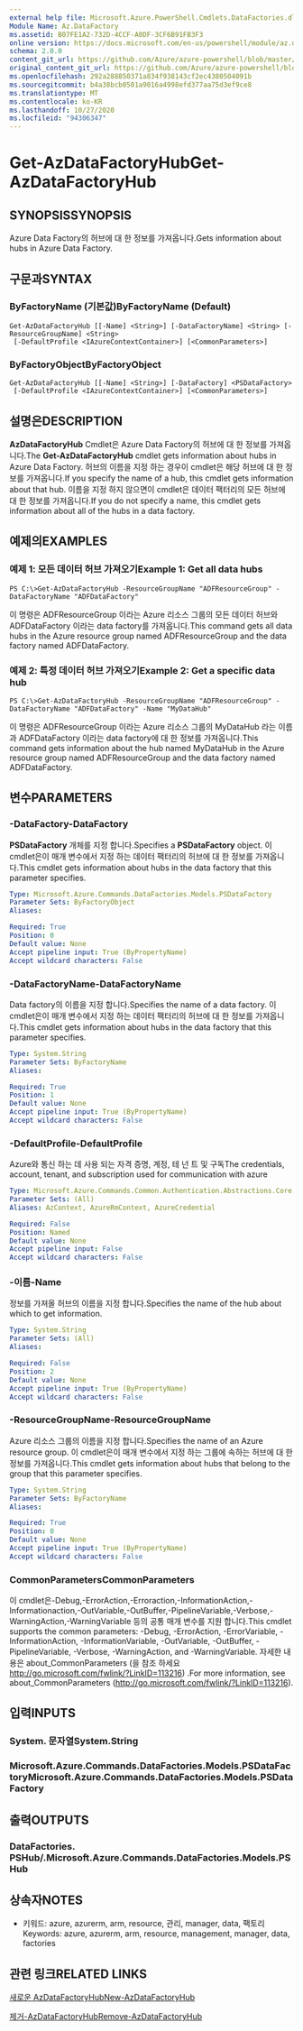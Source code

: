 ```yaml
---
external help file: Microsoft.Azure.PowerShell.Cmdlets.DataFactories.dll-Help.xml
Module Name: Az.DataFactory
ms.assetid: B07FE1A2-732D-4CCF-A0DF-3CF6B91FB3F3
online version: https://docs.microsoft.com/en-us/powershell/module/az.datafactory/get-azdatafactoryhub
schema: 2.0.0
content_git_url: https://github.com/Azure/azure-powershell/blob/master/src/DataFactory/DataFactoryV2/help/Get-AzDataFactoryHub.md
original_content_git_url: https://github.com/Azure/azure-powershell/blob/master/src/DataFactory/DataFactoryV2/help/Get-AzDataFactoryHub.md
ms.openlocfilehash: 292a288850371a834f938143cf2ec4380504091b
ms.sourcegitcommit: b4a38bcb0501a9016a4998efd377aa75d3ef9ce8
ms.translationtype: MT
ms.contentlocale: ko-KR
ms.lasthandoff: 10/27/2020
ms.locfileid: "94306347"
---
```

# <span data-ttu-id="258cc-101">Get-AzDataFactoryHub</span><span class="sxs-lookup"><span data-stu-id="258cc-101">Get-AzDataFactoryHub</span></span>

## <span data-ttu-id="258cc-102">SYNOPSIS</span><span class="sxs-lookup"><span data-stu-id="258cc-102">SYNOPSIS</span></span>
<span data-ttu-id="258cc-103">Azure Data Factory의 허브에 대 한 정보를 가져옵니다.</span><span class="sxs-lookup"><span data-stu-id="258cc-103">Gets information about hubs in Azure Data Factory.</span></span>

## <span data-ttu-id="258cc-104">구문과</span><span class="sxs-lookup"><span data-stu-id="258cc-104">SYNTAX</span></span>

### <span data-ttu-id="258cc-105">ByFactoryName (기본값)</span><span class="sxs-lookup"><span data-stu-id="258cc-105">ByFactoryName (Default)</span></span>
```
Get-AzDataFactoryHub [[-Name] <String>] [-DataFactoryName] <String> [-ResourceGroupName] <String>
 [-DefaultProfile <IAzureContextContainer>] [<CommonParameters>]
```

### <span data-ttu-id="258cc-106">ByFactoryObject</span><span class="sxs-lookup"><span data-stu-id="258cc-106">ByFactoryObject</span></span>
```
Get-AzDataFactoryHub [[-Name] <String>] [-DataFactory] <PSDataFactory>
 [-DefaultProfile <IAzureContextContainer>] [<CommonParameters>]
```

## <span data-ttu-id="258cc-107">설명은</span><span class="sxs-lookup"><span data-stu-id="258cc-107">DESCRIPTION</span></span>
<span data-ttu-id="258cc-108">**AzDataFactoryHub** Cmdlet은 Azure Data Factory의 허브에 대 한 정보를 가져옵니다.</span><span class="sxs-lookup"><span data-stu-id="258cc-108">The **Get-AzDataFactoryHub** cmdlet gets information about hubs in Azure Data Factory.</span></span>
<span data-ttu-id="258cc-109">허브의 이름을 지정 하는 경우이 cmdlet은 해당 허브에 대 한 정보를 가져옵니다.</span><span class="sxs-lookup"><span data-stu-id="258cc-109">If you specify the name of a hub, this cmdlet gets information about that hub.</span></span>
<span data-ttu-id="258cc-110">이름을 지정 하지 않으면이 cmdlet은 데이터 팩터리의 모든 허브에 대 한 정보를 가져옵니다.</span><span class="sxs-lookup"><span data-stu-id="258cc-110">If you do not specify a name, this cmdlet gets information about all of the hubs in a data factory.</span></span>

## <span data-ttu-id="258cc-111">예제의</span><span class="sxs-lookup"><span data-stu-id="258cc-111">EXAMPLES</span></span>

### <span data-ttu-id="258cc-112">예제 1: 모든 데이터 허브 가져오기</span><span class="sxs-lookup"><span data-stu-id="258cc-112">Example 1: Get all data hubs</span></span>
```
PS C:\>Get-AzDataFactoryHub -ResourceGroupName "ADFResourceGroup" -DataFactoryName "ADFDataFactory"
```

<span data-ttu-id="258cc-113">이 명령은 ADFResourceGroup 이라는 Azure 리소스 그룹의 모든 데이터 허브와 ADFDataFactory 이라는 data factory를 가져옵니다.</span><span class="sxs-lookup"><span data-stu-id="258cc-113">This command gets all data hubs in the Azure resource group named ADFResourceGroup and the data factory named ADFDataFactory.</span></span>

### <span data-ttu-id="258cc-114">예제 2: 특정 데이터 허브 가져오기</span><span class="sxs-lookup"><span data-stu-id="258cc-114">Example 2: Get a specific data hub</span></span>
```
PS C:\>Get-AzDataFactoryHub -ResourceGroupName "ADFResourceGroup" -DataFactoryName "ADFDataFactory" -Name "MyDataHub"
```

<span data-ttu-id="258cc-115">이 명령은 ADFResourceGroup 이라는 Azure 리소스 그룹의 MyDataHub 라는 이름과 ADFDataFactory 이라는 data factory에 대 한 정보를 가져옵니다.</span><span class="sxs-lookup"><span data-stu-id="258cc-115">This command gets information about the hub named MyDataHub in the Azure resource group named ADFResourceGroup and the data factory named ADFDataFactory.</span></span>

## <span data-ttu-id="258cc-116">변수</span><span class="sxs-lookup"><span data-stu-id="258cc-116">PARAMETERS</span></span>

### <span data-ttu-id="258cc-117">-DataFactory</span><span class="sxs-lookup"><span data-stu-id="258cc-117">-DataFactory</span></span>
<span data-ttu-id="258cc-118">**PSDataFactory** 개체를 지정 합니다.</span><span class="sxs-lookup"><span data-stu-id="258cc-118">Specifies a **PSDataFactory** object.</span></span>
<span data-ttu-id="258cc-119">이 cmdlet은이 매개 변수에서 지정 하는 데이터 팩터리의 허브에 대 한 정보를 가져옵니다.</span><span class="sxs-lookup"><span data-stu-id="258cc-119">This cmdlet gets information about hubs in the data factory that this parameter specifies.</span></span>

```yaml
Type: Microsoft.Azure.Commands.DataFactories.Models.PSDataFactory
Parameter Sets: ByFactoryObject
Aliases:

Required: True
Position: 0
Default value: None
Accept pipeline input: True (ByPropertyName)
Accept wildcard characters: False
```

### <span data-ttu-id="258cc-120">-DataFactoryName</span><span class="sxs-lookup"><span data-stu-id="258cc-120">-DataFactoryName</span></span>
<span data-ttu-id="258cc-121">Data factory의 이름을 지정 합니다.</span><span class="sxs-lookup"><span data-stu-id="258cc-121">Specifies the name of a data factory.</span></span>
<span data-ttu-id="258cc-122">이 cmdlet은이 매개 변수에서 지정 하는 데이터 팩터리의 허브에 대 한 정보를 가져옵니다.</span><span class="sxs-lookup"><span data-stu-id="258cc-122">This cmdlet gets information about hubs in the data factory that this parameter specifies.</span></span>

```yaml
Type: System.String
Parameter Sets: ByFactoryName
Aliases:

Required: True
Position: 1
Default value: None
Accept pipeline input: True (ByPropertyName)
Accept wildcard characters: False
```

### <span data-ttu-id="258cc-123">-DefaultProfile</span><span class="sxs-lookup"><span data-stu-id="258cc-123">-DefaultProfile</span></span>
<span data-ttu-id="258cc-124">Azure와 통신 하는 데 사용 되는 자격 증명, 계정, 테 넌 트 및 구독</span><span class="sxs-lookup"><span data-stu-id="258cc-124">The credentials, account, tenant, and subscription used for communication with azure</span></span>

```yaml
Type: Microsoft.Azure.Commands.Common.Authentication.Abstractions.Core.IAzureContextContainer
Parameter Sets: (All)
Aliases: AzContext, AzureRmContext, AzureCredential

Required: False
Position: Named
Default value: None
Accept pipeline input: False
Accept wildcard characters: False
```

### <span data-ttu-id="258cc-125">-이름</span><span class="sxs-lookup"><span data-stu-id="258cc-125">-Name</span></span>
<span data-ttu-id="258cc-126">정보를 가져올 허브의 이름을 지정 합니다.</span><span class="sxs-lookup"><span data-stu-id="258cc-126">Specifies the name of the hub about which to get information.</span></span>

```yaml
Type: System.String
Parameter Sets: (All)
Aliases:

Required: False
Position: 2
Default value: None
Accept pipeline input: True (ByPropertyName)
Accept wildcard characters: False
```

### <span data-ttu-id="258cc-127">-ResourceGroupName</span><span class="sxs-lookup"><span data-stu-id="258cc-127">-ResourceGroupName</span></span>
<span data-ttu-id="258cc-128">Azure 리소스 그룹의 이름을 지정 합니다.</span><span class="sxs-lookup"><span data-stu-id="258cc-128">Specifies the name of an Azure resource group.</span></span>
<span data-ttu-id="258cc-129">이 cmdlet은이 매개 변수에서 지정 하는 그룹에 속하는 허브에 대 한 정보를 가져옵니다.</span><span class="sxs-lookup"><span data-stu-id="258cc-129">This cmdlet gets information about hubs that belong to the group that this parameter specifies.</span></span>

```yaml
Type: System.String
Parameter Sets: ByFactoryName
Aliases:

Required: True
Position: 0
Default value: None
Accept pipeline input: True (ByPropertyName)
Accept wildcard characters: False
```

### <span data-ttu-id="258cc-130">CommonParameters</span><span class="sxs-lookup"><span data-stu-id="258cc-130">CommonParameters</span></span>
<span data-ttu-id="258cc-131">이 cmdlet은-Debug,-ErrorAction,-Erroraction,-InformationAction,-Informationaction,-OutVariable,-OutBuffer,-PipelineVariable,-Verbose,-WarningAction,-WarningVariable 등의 공통 매개 변수를 지원 합니다.</span><span class="sxs-lookup"><span data-stu-id="258cc-131">This cmdlet supports the common parameters: -Debug, -ErrorAction, -ErrorVariable, -InformationAction, -InformationVariable, -OutVariable, -OutBuffer, -PipelineVariable, -Verbose, -WarningAction, and -WarningVariable.</span></span> <span data-ttu-id="258cc-132">자세한 내용은 about_CommonParameters (을 참조 하세요 http://go.microsoft.com/fwlink/?LinkID=113216) .</span><span class="sxs-lookup"><span data-stu-id="258cc-132">For more information, see about_CommonParameters (http://go.microsoft.com/fwlink/?LinkID=113216).</span></span>

## <span data-ttu-id="258cc-133">입력</span><span class="sxs-lookup"><span data-stu-id="258cc-133">INPUTS</span></span>

### <span data-ttu-id="258cc-134">System. 문자열</span><span class="sxs-lookup"><span data-stu-id="258cc-134">System.String</span></span>

### <span data-ttu-id="258cc-135">Microsoft.Azure.Commands.DataFactories.Models.PSDataFactory</span><span class="sxs-lookup"><span data-stu-id="258cc-135">Microsoft.Azure.Commands.DataFactories.Models.PSDataFactory</span></span>

## <span data-ttu-id="258cc-136">출력</span><span class="sxs-lookup"><span data-stu-id="258cc-136">OUTPUTS</span></span>

### <span data-ttu-id="258cc-137">DataFactories. PSHub/.</span><span class="sxs-lookup"><span data-stu-id="258cc-137">Microsoft.Azure.Commands.DataFactories.Models.PSHub</span></span>

## <span data-ttu-id="258cc-138">상속자</span><span class="sxs-lookup"><span data-stu-id="258cc-138">NOTES</span></span>
* <span data-ttu-id="258cc-139">키워드: azure, azurerm, arm, resource, 관리, manager, data, 팩토리</span><span class="sxs-lookup"><span data-stu-id="258cc-139">Keywords: azure, azurerm, arm, resource, management, manager, data, factories</span></span>

## <span data-ttu-id="258cc-140">관련 링크</span><span class="sxs-lookup"><span data-stu-id="258cc-140">RELATED LINKS</span></span>

[<span data-ttu-id="258cc-141">새로운 AzDataFactoryHub</span><span class="sxs-lookup"><span data-stu-id="258cc-141">New-AzDataFactoryHub</span></span>](./New-AzDataFactoryHub.md)

[<span data-ttu-id="258cc-142">제거-AzDataFactoryHub</span><span class="sxs-lookup"><span data-stu-id="258cc-142">Remove-AzDataFactoryHub</span></span>](./Remove-AzDataFactoryHub.md)


